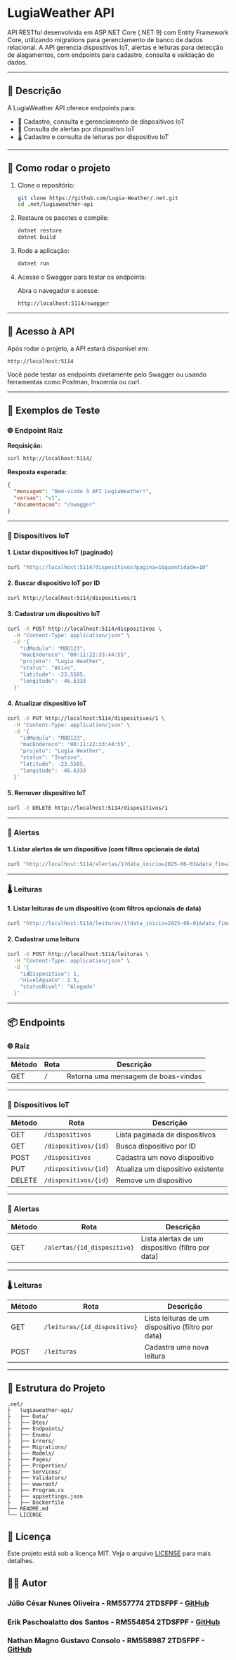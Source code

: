 # LugiaWeather API

API RESTful desenvolvida em ASP.NET Core (.NET 9) com Entity Framework Core, utilizando migrations para gerenciamento de banco de dados relacional. A API gerencia dispositivos IoT, alertas e leituras para detecção de alagamentos, com endpoints para cadastro, consulta e validação de dados.

---

## 📌 Descrição

A LugiaWeather API oferece endpoints para:

- 📡 Cadastro, consulta e gerenciamento de dispositivos IoT
- 🚨 Consulta de alertas por dispositivo IoT
- 🌡️ Cadastro e consulta de leituras por dispositivo IoT

---

## 🚀 Como rodar o projeto

1. Clone o repositório:

   ```bash
   git clone https://github.com/Lugia-Weather/.net.git
   cd .net/lugiaweather-api
   ```

2. Restaure os pacotes e compile:

   ```bash
   dotnet restore
   dotnet build
   ```

3. Rode a aplicação:

   ```bash
   dotnet run
   ```

4. Acesse o Swagger para testar os endpoints:

   Abra o navegador e acesse:

   ```
   http://localhost:5114/swagger
   ```

---

## 🔗 Acesso à API

Após rodar o projeto, a API estará disponível em:

```
http://localhost:5114
```

Você pode testar os endpoints diretamente pelo Swagger ou usando ferramentas como Postman, Insomnia ou curl.

---

## 🧪 Exemplos de Teste

### 🌐 Endpoint Raiz

**Requisição:**

```bash
curl http://localhost:5114/
```

**Resposta esperada:**

```json
{
  "mensagem": "Bem-vindo à API LugiaWeather!",
  "versao": "v1",
  "documentacao": "/swagger"
}
```

---

### 📡 Dispositivos IoT

#### 1. Listar dispositivos IoT (paginado)

```bash
curl "http://localhost:5114/dispositivos?pagina=1&quantidade=10"
```

#### 2. Buscar dispositivo IoT por ID

```bash
curl http://localhost:5114/dispositivos/1
```

#### 3. Cadastrar um dispositivo IoT

```bash
curl -X POST http://localhost:5114/dispositivos \
  -H "Content-Type: application/json" \
  -d '{
    "idModulo": "MOD123",
    "macEndereco": "00:11:22:33:44:55",
    "projeto": "Lugia Weather",
    "status": "Ativo",
    "latitude": -23.5505,
    "longitude": -46.6333
  }'
```

#### 4. Atualizar dispositivo IoT

```bash
curl -X PUT http://localhost:5114/dispositivos/1 \
  -H "Content-Type: application/json" \
  -d '{
    "idModulo": "MOD123",
    "macEndereco": "00:11:22:33:44:55",
    "projeto": "Lugia Weather",
    "status": "Inativo",
    "latitude": -23.5505,
    "longitude": -46.6333
  }'
```

#### 5. Remover dispositivo IoT

```bash
curl -X DELETE http://localhost:5114/dispositivos/1
```

---

### 🚨 Alertas

#### 1. Listar alertas de um dispositivo (com filtros opcionais de data)

```bash
curl "http://localhost:5114/alertas/1?data_inicio=2025-06-01&data_fim=2025-06-08"
```

---

### 🌡️ Leituras

#### 1. Listar leituras de um dispositivo (com filtros opcionais de data)

```bash
curl "http://localhost:5114/leituras/1?data_inicio=2025-06-01&data_fim=2025-06-08"
```

#### 2. Cadastrar uma leitura

```bash
curl -X POST http://localhost:5114/leituras \
  -H "Content-Type: application/json" \
  -d '{
    "idDispositivo": 1,
    "nivelAguaCm": 2.5,
    "statusNivel": "Alagado"
  }'
```

---

## 📦 Endpoints

### 🌐 Raiz

| Método | Rota | Descrição                           |
| ------ | ---- | ----------------------------------- |
| GET    | `/`  | Retorna uma mensagem de boas-vindas |

---

### 📡 Dispositivos IoT

| Método | Rota                 | Descrição                         |
| ------ | -------------------- | --------------------------------- |
| GET    | `/dispositivos`      | Lista paginada de dispositivos    |
| GET    | `/dispositivos/{id}` | Busca dispositivo por ID          |
| POST   | `/dispositivos`      | Cadastra um novo dispositivo      |
| PUT    | `/dispositivos/{id}` | Atualiza um dispositivo existente |
| DELETE | `/dispositivos/{id}` | Remove um dispositivo             |

---

### 🚨 Alertas

| Método | Rota                        | Descrição                                         |
| ------ | --------------------------- | ------------------------------------------------- |
| GET    | `/alertas/{id_dispositivo}` | Lista alertas de um dispositivo (filtro por data) |

---

### 🌡️ Leituras

| Método | Rota                         | Descrição                                          |
| ------ | ---------------------------- | -------------------------------------------------- |
| GET    | `/leituras/{id_dispositivo}` | Lista leituras de um dispositivo (filtro por data) |
| POST   | `/leituras`                  | Cadastra uma nova leitura                          |

---

## 📁 Estrutura do Projeto

```plaintext
.net/
├   lugiaweather-api/
├   ├── Data/
├   ├── Dtos/
├   ├── Endpoints/
├   ├── Enums/
├   ├── Errors/
├   ├── Migrations/
├   ├── Models/
├   ├── Pages/
├   ├── Properties/
├   ├── Services/
├   ├── Validators/
├   ├── wwwroot/
├   ├── Program.cs
├   ├── appsettings.json
├   ├── Dockerfile
├── README.md
└── LICENSE
```

## 📄 Licença

Este projeto está sob a licença MIT. Veja o arquivo [LICENSE](LICENSE) para mais detalhes.

## 👨‍💻 Autor

### **Júlio César Nunes Oliveira - RM557774 2TDSFPF** - [GitHub](https://github.com/jubshereman)

### **Erik Paschoalatto dos Santos - RM554854 2TDSFPF** - [GitHub](https://github.com/ozerikoz)

### **Nathan Magno Gustavo Consolo - RM558987 2TDSFPF** - [GitHub](https://github.com/NathanMagno)
